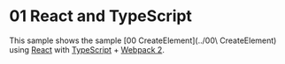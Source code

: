 # 01 React and TypeScript

This sample shows the sample [00 CreateElement](../00\ CreateElement) using [React](https://facebook.github.io/react/) with [TypeScript](https://www.typescriptlang.org/) + [Webpack 2](https://webpack.js.org/).
